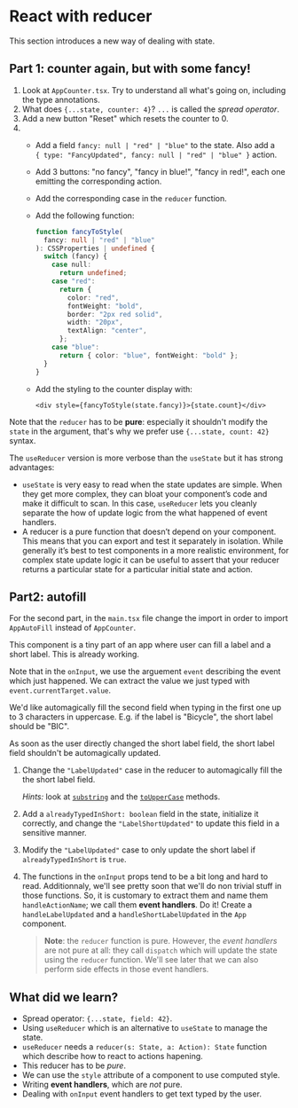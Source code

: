 # React with reducer

This section introduces a new way of dealing with state.

## Part 1: counter again, but with some fancy!

1. Look at `AppCounter.tsx`. Try to understand all what's going on,
   including the type annotations.
2. What does `{...state, counter: 4}`? `...` is called the _spread operator_.
3. Add a new button "Reset" which resets the counter to 0.
4. - Add a field `fancy: null | "red" | "blue"` to the state. Also add a  
     `{ type: "FancyUpdated", fancy: null | "red" | "blue" }` action.
   - Add 3 buttons: "no fancy", "fancy in blue!", "fancy in red!", each one
     emitting the corresponding action.
   - Add the corresponding case in the `reducer` function.
   - Add the following function:

     ```ts
     function fancyToStyle(
       fancy: null | "red" | "blue"
     ): CSSProperties | undefined {
       switch (fancy) {
         case null:
           return undefined;
         case "red":
           return {
             color: "red",
             fontWeight: "bold",
             border: "2px red solid",
             width: "20px",
             textAlign: "center",
           };
         case "blue":
           return { color: "blue", fontWeight: "bold" };
       }
     }
     ```

   - Add the styling to the counter display with:

     ```tsx
     <div style={fancyToStyle(state.fancy)}>{state.count}</div>
     ```

Note that the `reducer` has to be **pure**: especially it shouldn't modify
the `state` in the argument, that's why we prefer use `{...state, count: 42}`
syntax.

The `useReducer` version is more verbose than the `useState` but it has
strong advantages:

- `useState` is very easy to read when the state updates are simple. When
  they get more complex, they can bloat your component’s code and make it
  difficult to scan. In this case, `useReducer` lets you cleanly separate
  the how of update logic from the what happened of event handlers.
- A reducer is a pure function that doesn’t depend on your component. This
  means that you can export and test it separately in isolation. While
  generally it’s best to test components in a more realistic environment, for
  complex state update logic it can be useful to assert that your reducer
  returns a particular state for a particular initial state and action.

## Part2: autofill

For the second part, in the `main.tsx` file change the import in order to
import `AppAutoFill` instead of `AppCounter`.

This component is a tiny part of an app where user can fill a label
and a short label. This is already working.

Note that in the `onInput`, we use the arguement `event` describing the event
which just happened. We can extract the value we just typed with
`event.currentTarget.value`.

We'd like automagically fill the second field when typing in the first one
up to 3 characters in uppercase. E.g. if the label is "Bicycle", the short
label should be "BIC".

As soon as the user directly changed the short label field, the short label
field shouldn't be automagically updated.

1. Change the `"LabelUpdated"` case in the reducer to automagically fill the
   the short label field.

   _Hints:_ look at [`substring`](https://developer.mozilla.org/en-US/docs/Web/JavaScript/Reference/Global_Objects/String/substring)
   and the [`toUpperCase`](https://developer.mozilla.org/en-US/docs/Web/JavaScript/Reference/Global_Objects/String/toUpperCase)
   methods.

2. Add a `alreadyTypedInShort: boolean` field in the state, initialize it
   correctly, and change the `"LabelShortUpdated"` to update this field in a
   sensitive manner.
3. Modify the `"LabelUpdated"` case to only update the short label if
   `alreadyTypedInShort` is `true`.
4. The functions in the `onInput` props tend to be a bit long and hard to read.
   Additionnaly, we'll see pretty soon that we'll do non trivial stuff in those
   functions. So, it is customary to extract them and name them `handleActionName`; we call them **event handlers**. Do it! Create a `handleLabelUpdated` and a `handleShortLabelUpdated` in the `App` component.

   > **Note**: the `reducer` function is pure.
   > However, the _event handlers_ are not pure at all: they call
   > `dispatch` which will update the state using the `reducer` function.
   > We'll see later that we can also perform side effects in those event
   > handlers.

## What did we learn?

- Spread operator: `{...state, field: 42}`.
- Using `useReducer` which is an alternative to `useState` to manage the state.
- `useReducer` needs a `reducer(s: State, a: Action): State` function which
  describe how to react to actions hapening.
- This reducer has to be _pure_.
- We can use the `style` attribute of a component to use computed style.
- Writing **event handlers**, which are _not_ pure.
- Dealing with `onInput` event handlers to get text typed by the user.
